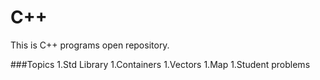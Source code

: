 # C++
This is C++ programs open repository. 

###Topics
1.Std Library
1.Containers
1.Vectors
1.Map
1.Student problems
